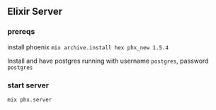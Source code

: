 ## Elixir Server

### prereqs

install phoenix `mix archive.install hex phx_new 1.5.4`

Install and have postgres running with username `postgres`, password `postgres`

### start server 

`mix phx.server`
